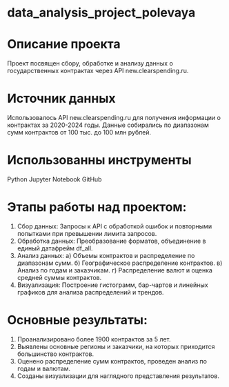 # data_analysis_project_polevaya
# Описание проекта
Проект посвящен сбору, обработке и анализу данных о государственных контрактах через API new.clearspending.ru.

# Источник данных
Использовалось API new.clearspending.ru для получения информации о контрактах за 2020-2024 годы. Данные собирались по диапазонам сумм контрактов от 100 тыс. до 100 млн рублей.

# Использованны инструменты
Python
Jupyter Notebook
GitHub

# Этапы работы над проектом:
1. Сбор данных: Запросы к API с обработкой ошибок и повторными попытками при превышении лимита запросов.
2. Обработка данных: Преобразование форматов, объединение в единый датафрейм df_all.
3. Анализ данных:
а) Объемы контрактов и распределение по диапазонам сумм.
б) Географическое распределение контрактов.
в) Анализ по годам и заказчикам.
г) Распределение валют и оценка средней суммы контрактов.
4. Визуализация: Построение гистограмм, бар-чартов и линейных графиков для анализа распределений и трендов.

# Основные результаты:
1. Проанализировано более 1900 контрактов за 5 лет.
2. Выявлены основные регионы и заказчики, на которых приходится большинство контрактов.
3. Оценено распределение сумм контрактов, проведен анализ по годам и валютам.
4. Созданы визуализации для наглядного представления результатов.
